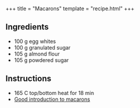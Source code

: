 +++
title = "Macarons"
template = "recipe.html"
+++

## Ingredients

- 100 g egg whites
- 100 g granulated sugar
- 105 g almond flour
- 105 g powdered sugar


## Instructions

- 165 C top/bottom heat for 18 min
- [Good introduction to macarons](https://www.piesandtacos.com/swiss-meringue-macaron-recipe/)
